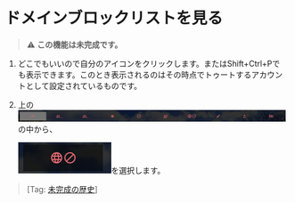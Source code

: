 # ドメインブロックリストを見る

> ⚠️ **この機能は未完成です。**

1. どこでもいいので自分のアイコンをクリックします。またはShift+Ctrl+Pでも表示できます。このとき表示されるのはその時点でトゥートするアカウントとして設定されているものです。
2. 上の![user2](/media/user2.png)の中から、  

   ![user9](/media/user9.png)を選択します。  

> \[Tag: [未完成の歴史](https://docs.thedesk.top/?q=未完成の歴史)\]

